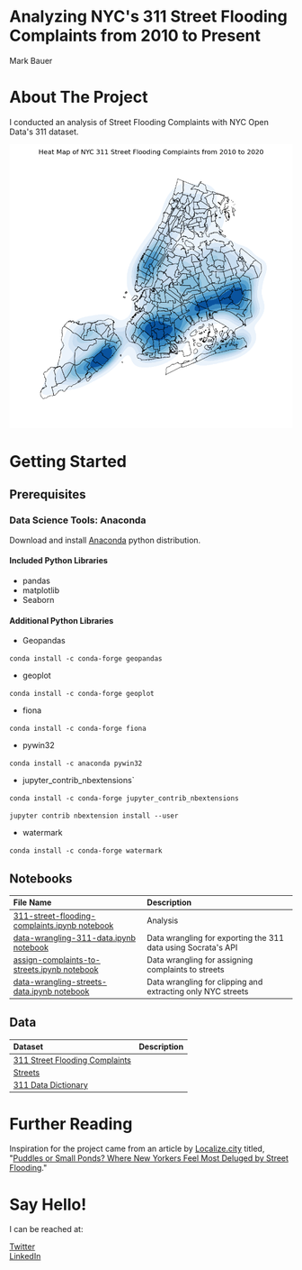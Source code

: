 # Analyzing NYC's 311 Street Flooding Complaints from 2010 to Present  
Mark Bauer  

# About The Project
I conducted an analysis of Street Flooding Complaints with NYC Open Data's 311 dataset. 

![cover photo](figures/cover-photo.png)

# Getting Started

## Prerequisites

### Data Science Tools: Anaconda

Download and install [Anaconda](https://www.anaconda.com/products/individual) python distribution.

#### Included Python Libraries

- pandas
- matplotlib
- Seaborn

#### Additional Python Libraries

- Geopandas

`conda install -c conda-forge geopandas`

- geoplot

`conda install -c conda-forge geoplot`

- fiona

`conda install -c conda-forge fiona`

- pywin32

`conda install -c anaconda pywin32`

- jupyter_contrib_nbextensions`

`conda install -c conda-forge jupyter_contrib_nbextensions`

`jupyter contrib nbextension install --user`

- watermark

`conda install -c conda-forge watermark`

## Notebooks

| File Name | Description |
| :-------- | :---------- |
| [311-street-flooding-complaints.ipynb notebook](analysis-nyc-311-street-flooding.ipynb) | Analysis |
| [data-wrangling-311-data.ipynb notebook](/data-wrangling/data-wrangling-311-data.ipynb) | Data wrangling for exporting the 311 data using Socrata's API |
| [assign-complaints-to-streets.ipynb notebook](analysis-assign-complaints-to-streets.ipynb) | Data wrangling for assigning complaints to streets |
| [data-wrangling-streets-data.ipynb notebook](/data-wrangling/data-wrangling-streets-data.ipynb) | Data wrangling for clipping and extracting only NYC streets |

## Data 

| Dataset | Description |
| :-------- | :---------- |
| [311 Street Flooding Complaints](https://github.com/mebauer/nyc-311-street-flooding/blob/main/data-raw/raw-street-flooding-data.csv) | |
| [Streets](https://github.com/mebauer/nyc-311-street-flooding/blob/main/data-raw/raw-streets-clipped.json) | |
| [311 Data Dictionary](https://github.com/mebauer/nyc-311-street-flooding/blob/main/data-dictionaries/311_SR_Data_Dictionary_2018.xlsx) | |

# Further Reading

Inspiration for the project came from an article by [Localize.city](https://www.localize.city/) titled, "[Puddles or Small Ponds? Where New Yorkers Feel Most Deluged by Street Flooding](https://www.localize.city/blog/puddles-or-small-ponds-where-new-yorkers-feel-most-deluged-by-street-flooding/)."

# Say Hello!   

I can be reached at:  

[Twitter](https://twitter.com/markbauerwater)  
[LinkedIn](https://www.linkedin.com/in/markebauer/)